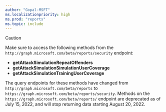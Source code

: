 ```yaml
---
author: "Gopal-MSFT"
ms.localizationpriority: high
ms.prod: "reports"
ms.topic: include
---
```


<!-- markdownlint-disable MD041-->
>[!CAUTION]
>Make sure to access the following methods from the `http://graph.microsoft.com/beta/reports/security` endpoint:
>- **getAttackSimulationRepeatOffenders**
>- **getAttackSimulationSimulationUserCoverage**
>- **getAttackSimulationTrainingUserCoverage** 
>
>The query endpoints for these methods have changed from `http://graph.microsoft.com/beta/reports` to `https://graph.microsoft.com/beta/reports/security`. 
>Methods on the `https://graph.microsoft.com/beta/reports/` endpoint are deprecated as of July 15, 2022, and will stop returning data starting August 20, 2022.

